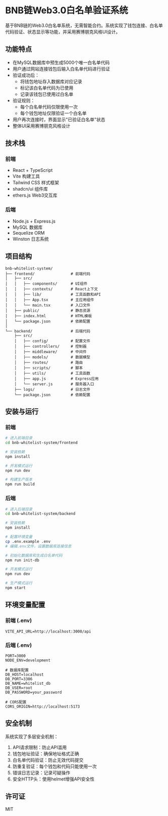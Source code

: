 # BNB链Web3.0白名单验证系统

基于BNB链的Web3.0白名单系统，无需智能合约。系统实现了钱包连接、白名单代码验证、状态显示等功能，并采用赛博朋克风格UI设计。

## 功能特点

- 在MySQL数据库中预生成5000个唯一白名单代码
- 用户通过网站连接钱包后输入白名单代码进行验证
- 验证成功后：
  - 将钱包地址存入数据库对应记录
  - 标记该白名单代码为已使用
  - 记录该钱包已使用过白名单
- 验证规则：
  - 每个白名单代码仅限使用一次
  - 每个钱包地址仅限验证一个白名单
- 用户再次连接时，界面显示"已验证白名单"状态
- 整体UI采用赛博朋克风格设计

## 技术栈

### 前端
- React + TypeScript
- Vite 构建工具
- Tailwind CSS 样式框架
- shadcn/ui 组件库
- ethers.js Web3交互库

### 后端
- Node.js + Express.js
- MySQL 数据库
- Sequelize ORM
- Winston 日志系统

## 项目结构

```
bnb-whitelist-system/
├── frontend/                # 前端代码
│   ├── src/
│   │   ├── components/      # UI组件
│   │   ├── contexts/        # React上下文
│   │   ├── lib/             # 工具函数和API
│   │   ├── App.tsx          # 主应用组件
│   │   └── main.tsx         # 入口文件
│   ├── public/              # 静态资源
│   ├── index.html           # HTML模板
│   └── package.json         # 依赖配置
│
└── backend/                 # 后端代码
    ├── src/
    │   ├── config/          # 配置文件
    │   ├── controllers/     # 控制器
    │   ├── middleware/      # 中间件
    │   ├── models/          # 数据模型
    │   ├── routes/          # 路由
    │   ├── scripts/         # 脚本
    │   ├── utils/           # 工具函数
    │   ├── app.js           # Express应用
    │   └── server.js        # 服务器入口
    ├── logs/                # 日志文件
    └── package.json         # 依赖配置
```

## 安装与运行

### 前端

```bash
# 进入前端目录
cd bnb-whitelist-system/frontend

# 安装依赖
npm install

# 开发模式运行
npm run dev

# 构建生产版本
npm run build
```

### 后端

```bash
# 进入后端目录
cd bnb-whitelist-system/backend

# 安装依赖
npm install

# 配置环境变量
cp .env.example .env
# 编辑.env文件，设置数据库连接信息

# 初始化数据库和生成白名单代码
npm run init-db

# 开发模式运行
npm run dev

# 生产模式运行
npm start
```

## 环境变量配置

### 前端 (.env)

```
VITE_API_URL=http://localhost:3000/api
```

### 后端 (.env)

```
PORT=3000
NODE_ENV=development

# 数据库配置
DB_HOST=localhost
DB_PORT=3306
DB_NAME=whitelist_db
DB_USER=root
DB_PASSWORD=your_password

# CORS配置
CORS_ORIGIN=http://localhost:5173
```

## 安全机制

系统实现了多层安全机制：

1. API请求限制：防止API滥用
2. 钱包地址验证：确保地址格式正确
3. 白名单代码验证：防止无效代码提交
4. 防重复验证：每个钱包和代码只能使用一次
5. 错误日志记录：记录可疑操作
6. 安全HTTP头：使用helmet增强API安全性

## 许可证

MIT
